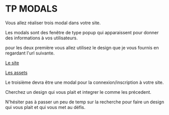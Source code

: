 
 # TP MODALS

Vous allez réaliser trois modal dans votre site. 

Les modals sont des fenêtre de type popup qui apparaissent pour donner des informations à vos utilisateurs.  

pour les deux première vous allez utilisez le design que je vous fournis en regardant l'url suivante.  

[Le site](https://rubenavone.github.io/modals-javascript/)

[Les assets](https://github.com/rubenavone/modals-javascript/raw/master/asset.zip)

Le troisième devra être une modal pour la connexion/inscription à votre site.  

Cherchez un design qui vous plait et integrer le comme les précedent.  

N'hésiter pas à passer un peu de temp sur la recherche pour faire un design qui vous plait et qui vous met au défis.  
 

